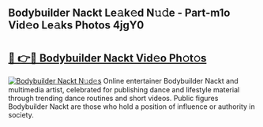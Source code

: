 ## Bodybuilder Nackt Le𝚊k𝚎d N𝚞𝚍e - Part-m1o Vid𝚎o Le𝚊ks Photos 4jgY0

# <h2><a href="http://fb1kq8.evod.top/?m=Bodybuilder+Nackt">🔗 👉🔴 Bodybuilder Nackt Vid𝚎o Ph𝚘t𝚘s</a></h2>

[![Bodybuilder Nackt N𝚞d𝚎s](https://i.imgur.com/8V9OHl7.gif)](http://fb1kq8.evod.top/?m=Bodybuilder+Nackt)
Online entertainer Bodybuilder Nackt and multimedia artist, celebrated for publishing dance and lifestyle material through trending dance routines and short videos. Public figures Bodybuilder Nackt are those who hold a position of influence or authority in society. 
